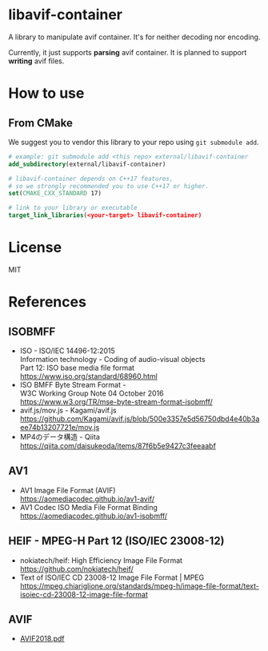# libavif-container

A library to manipulate avif container. It's for neither decoding nor encoding.

Currently, it just supports **parsing** avif container. It is planned to support **writing** avif files.

# How to use

## From CMake

We suggest you to vendor this library to your repo using `git submodule add`.

```cmake
# example: git submodule add <this repo> external/libavif-container
add_subdirectory(external/libavif-container)

# libavif-container depends on C++17 features,
# so we strongly recommended you to use C++17 or higher.
set(CMAKE_CXX_STANDARD 17)

# link to your library or executable
target_link_libraries(<your-target> libavif-container)
```

# License

MIT

# References

## ISOBMFF
 - ISO - ISO/IEC 14496-12:2015  
   Information technology - Coding of audio-visual objects  
   Part 12: ISO base media file format  
   https://www.iso.org/standard/68960.html
 - ISO BMFF Byte Stream Format -  
   W3C Working Group Note 04 October 2016  
   https://www.w3.org/TR/mse-byte-stream-format-isobmff/
 - avif.js/mov.js - Kagami/avif.js
   https://github.com/Kagami/avif.js/blob/500e3357e5d56750dbd4e40b3aee74b13207721e/mov.js
 - MP4のデータ構造 - Qiita  
   https://qiita.com/daisukeoda/items/87f6b5e9427c3feeaabf

## AV1
 - AV1 Image File Format (AVIF)  
   https://aomediacodec.github.io/av1-avif/
 - AV1 Codec ISO Media File Format Binding  
   https://aomediacodec.github.io/av1-isobmff/

## HEIF - MPEG-H Part 12 (ISO/IEC 23008-12)
 - nokiatech/heif: High Efficiency Image File Format  
   https://github.com/nokiatech/heif/
 - Text of ISO/IEC CD 23008-12 Image File Format | MPEG  
   https://mpeg.chiariglione.org/standards/mpeg-h/image-file-format/text-isoiec-cd-23008-12-image-file-format

## AVIF
 - [AVIF2018.pdf](https://people.xiph.org/~negge/AVIF2018.pdf)
